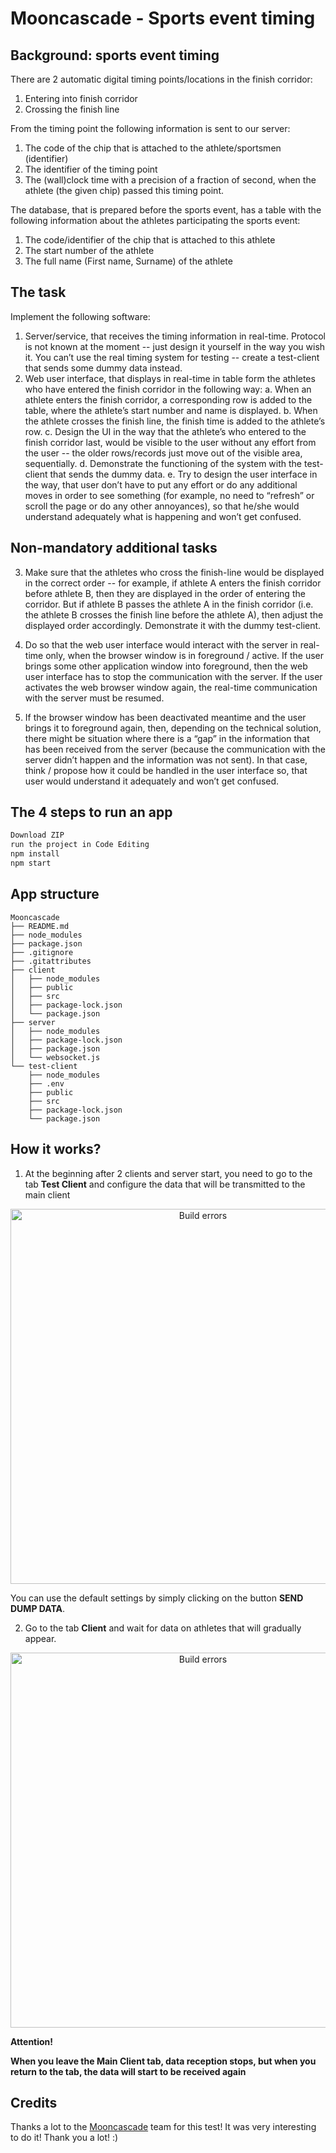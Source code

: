 # Mooncascade - Sports event timing  

## Background: sports event timing
There are 2 automatic digital timing points/locations in the finish corridor:
1. Entering into finish corridor
2. Crossing the finish line

From the timing point the following information is sent to our server:
1. The code of the chip that is attached to the athlete/sportsmen (identifier)
2. The identifier of the timing point
3. The (wall)clock time with a precision of a fraction of second, when the athlete (the given
chip) passed this timing point.

The database, that is prepared before the sports event, has a table with the following information
about the athletes participating the sports event:
1. The code/identifier of the chip that is attached to this athlete
2. The start number of the athlete
3. The full name (First name, Surname) of the athlete

## The task
Implement the following software:
1. Server/service, that receives the timing information in real-time. Protocol is not known at the
    moment -- just design it yourself in the way you wish it. You can’t use the real timing system
    for testing -- create a test-client that sends some dummy data instead.
2. Web user interface, that displays in real-time in table form the athletes who have entered the
finish corridor in the following way:
    a. When an athlete enters the finish corridor, a corresponding row is added to the table,
    where the athlete’s start number and name is displayed.
    b. When the athlete crosses the finish line, the finish time is added to the athlete’s row.
    c. Design the UI in the way that the athlete’s who entered to the finish corridor last,
    would be visible to the user without any effort from the user -- the older rows/records
    just move out of the visible area, sequentially.
    d. Demonstrate the functioning of the system with the test-client that sends the dummy
    data.
    e. Try to design the user interface in the way, that user don’t have to put any effort or do
    any additional moves in order to see something (for example, no need to “refresh” or
    scroll the page or do any other annoyances), so that he/she would understand
    adequately what is happening and won’t get confused.

## Non-mandatory additional tasks
3. Make sure that the athletes who cross the finish-line would be displayed in the correct
    order -- for example, if athlete A enters the finish corridor before athlete B, then they are
    displayed in the order of entering the corridor. But if athlete B passes the athlete A in the
    finish corridor (i.e. the athlete B crosses the finish line before the athlete A), then adjust
    the displayed order accordingly. Demonstrate it with the dummy test-client.

4. Do so that the web user interface would interact with the server in real-time only, when
    the browser window is in foreground / active. If the user brings some other application
    window into foreground, then the web user interface has to stop the communication with
    the server. If the user activates the web browser window again, the real-time
    communication with the server must be resumed.

5. If the browser window has been deactivated meantime and the user brings it to
    foreground again, then, depending on the technical solution, there might be situation
    where there is a “gap” in the information that has been received from the server
    (because the communication with the server didn’t happen and the information was not
    sent). In that case, think / propose how it could be handled in the user interface so, that
    user would understand it adequately and won’t get confused.

## The 4 steps to run an app

```sh
Download ZIP
run the project in Code Editing
npm install
npm start
```
## App structure
```
Mooncascade
├── README.md
├── node_modules
├── package.json
├── .gitignore
├── .gitattributes
├── client
│   ├── node_modules
│   ├── public
│   ├── src
│   ├── package-lock.json
│   └── package.json
├── server
│   ├── node_modules
│   ├── package-lock.json
│   ├── package.json
│   └── websocket.js
└── test-client
    ├── node_modules
    ├── .env
    ├── public
    ├── src
    ├── package-lock.json
    └── package.json
```
## How it works? 

1. At the beginning after 2 clients and server start, you need to go to the tab **Test Client** and configure the data that will be transmitted to the main client

<p align='center'>
    <img src='https://drive.google.com/uc?export=view&id=1LvzfWePu1VpwqBvyUvx3nhQc3WQMdbSo' width='600' alt='Build errors'>
</p>

You can use the default settings by simply clicking on the button  **SEND DUMP DATA**.

2. Go to the tab **Client** and wait for data on athletes that will gradually appear.

<p align='center'>
    <img src='https://drive.google.com/uc?export=view&id=1DDMfKS_3i_8tYz8VhG5XNTcE3ixs5lv3' width='600' alt='Build errors'>
</p>

**Attention!**

**When you leave the Main Client tab, data reception stops, but when you return to the tab, the data will start to be received again**

## Credits

Thanks a lot to the [Mooncascade](https://mooncascade.com/about) team for this test! 
It was very interesting to do it!
Thank you a lot! :)
